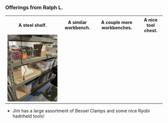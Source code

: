 
### Offerings from Ralph L.

<table>
  <tr>
    <th>A steel shelf.</td>
    <th>A similar workbench.</td>
    <th>A couple more workbenches.</td>
    <th>A nice tool chest.</td>   
  </tr>
  <tr>
      <td valign="top">
      <img src="./Shelf.jpeg">
      </a>
      </td>
         <td valign="top">
      <a href="./Bench-1.jpeg">
      </a>
      </td>
        <td valign="top">
      <a href="./Bench-1.jpeg">
      </a>
      </td>
        <td valign="top">
      <a href="./Toolbox.jpeg">
      </a>
      </td>
  </tr>
 </table>

- Jim has a large assortment of Bessel Clamps and some nice Ryobi hadnheld tools!

